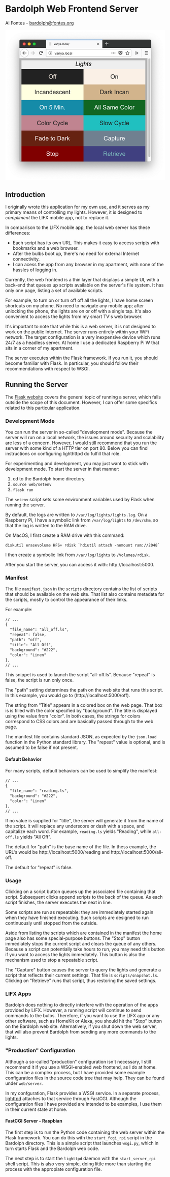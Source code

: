 # Bardolph Web Frontend Server
Al Fontes - [bardolph@fontes.org](mailto:bardolph@fontes.org)

![screenshot](web.png)
## Introduction
I originally wrote this application for my own use, and it serves
as my primary means of controlling my lights. However, it is designed to
*compliment* the LIFX mobile app, not to replace it.

In comparison to the LIFX mobile app, the local web server has these 
differences:
* Each script has its own URL. This makes it easy to access scripts with
bookmarks and a web browser.
* After the bulbs boot up, there's no need for external Internet connectivity.
* I can acess the app from any browser in my apartment, with none of the
hassles of logging in.

Currently, the web frontend is a thin layer that displays a simple
UI, with a back-end that queues up scripts available on the server's
file system. It has only one page, listing a set of available scripts. 

For example, to turn on or turn off off all the lights, I have  home screen
shortcuts on my phone. No need to navigate any mobile app; after
unlocking the phone, the lights are on or off with a single tap. It's also 
convenient to access the lights from my smart TV's web browser.

It's important to note that while this is a web server, it is not designed to
work on the public Internet. The server runs entirely within your WiFi
network. The target configuration is a very inexpensive device which
runs 24/7 as a headless server. At home I use a dedicated Raspberry Pi W
that sits in a corner of my apartment.

The server executes within the Flask framework. If you run it,
you should become familiar with Flask. In particular, you 
should follow their recommendations with respect to WSGI.

## Running the Server
The [Flask website](https://flask.palletsprojects.com) covers the general
topic of running a server, which falls outside the scope of this document. 
However, I can offer some specifics related to this particular application.

### Development Mode
You can run the server in so-called "development mode". Because the
server will run on a local network, the issues around security and
scalability are less of a concern. However, I would still recommend that
you run the server with some kind of a HTTP tier on port 80. Below you
can find instructions on configuring lighthttpd do fulfill that role.

For experimenting and development, you may just want to stick with
development mode. To start the server in that manner:
1. cd to the Bardolph home directory.
1. ``source web/setenv``
1. ``flask run``

The `setenv` script sets some environment variables used by Flask when
running the server.

By default, the logs are written to `/var/log/lights/lights.log`. On a Raspberry
Pi, I have a symbolic link from `/var/log/lights` to `/dev/shm`, so that the
log is written to the RAM drive.

On MacOS, I first create a RAM drive with this command:
```
diskutil erasevolume HFS+ rdisk `hdiutil attach -nomount ram://2048`
```
I then create a symbolic link from `/var/log/lights` to `/Volumes/rdisk`.

After you start the server, you can access it with:
http://localhost:5000.

### Manifest
The file `manifest.json` in the `scripts` directory contains the list of
scripts that should be available on the web site. That list also contains 
metadata for the scripts, mostly to control the appearance of their links. 

For example:
```
// ...
{  
  "file_name": "all_off.ls",
  "repeat": false,
  "path": "off",
  "title": "All Off",
  "background": "#222",
  "color": "Linen"
},
// ...
```
This snippet is used to launch the script "all-off.ls". Because "repeat" is
false, the script is run only once. 

The "path" setting determines the path on the web site that runs this script.
In this example, you would go to (http://localhost:5000/off).

The string from "Title" appears in a colored box on the web page. That box
is is filled with the color specified by "background". The title is displayed
using the value from "color". In both cases, the strings for colors correspond
to CSS colors and are basically passed through to the web page.

The manifest file contains standard JSON, as expected by the `json.load`
function in the Python standard library. The "repeat" value is optional,
and is assumed to be false if not present.

#### Default Behavior
For many scripts, default behaviors can be used to simplify the manifest:

```
// ...
{  
  "file_name": "reading.ls",
  "background": "#222",
  "color": "Linen"
},
// ...
```
If no value is supplied for "title", the server will generate it from the
name of the script. It will replace any underscore or dash with a space, and
capitalize each word. For example, `reading.ls` yields "Reading", 
while `all-off.ls` yields "All Off".

The default for "path" is the base name of the file. In thess example, the URL's
would be http://localhost:5000/reading and http://localhost:5000/all-off.

The default for "repeat" is false.

### Usage
Clicking on a script button queues up the associated file containing that
script. Subsequent clicks append scripts to the back of the queue. As each
script finishes, the server executes the next in line.

Some scripts are run as repeatable: they are immediately started again when 
they have finished executing. Such scripts are designed to run continuously 
until stopped from the outside.

Aside from listing the scripts which are contained in the manifest the home page
also has some special-purpose buttons. The "Stop" button immediately stops 
the current script and clears the queue of
any others. Because a script can potentially take hours to run, you may need
this button if you want to access the lights immediately. This button is also
the mechanism used to stop a repeatable script.

The "Capture" button causes the server to query the lights and generate
a script that reflects their current settings. That file is
`scripts/snapshot.ls`. Clicking on "Retrieve" runs that script, thus restoring
the saved settings.

### LIFX Apps
Bardolph does nothing to directly interfere with the operation of the apps provided
by LIFX. However, a running script will continue to send commands to the bulbs.
Therefore, if you want to use the LIFX app or any other software, such as HomeKit
or Alexa, you should hit the "Stop" button on the Bardolph web site. Alternatively,
if you shut down the web server, that will also prevent Bardolph from sending any
more commands to the lights.

### "Production" Configuration
Although a so-called "production" configuration isn't necessary, I still recommend
it if you use a WSGI-enabled web frontend, as I do at home. This can be a complex
process, but I have provided some example configuration files in the source code
tree that may help. They can be found under `web/server`.

In my confguration, Flask provides a WSGI service. In a separate process,
[lighttpd]([https://https://www.lighttpd.net) attaches to that service through
FastCGI. Although the configuration files I have provided are intended to be
examples, I use them in their current state at home.

#### FastCGI Server - Raspbian
The first step is to run the Python code containing the web server within the
Flask framework. You can do this with the `start_fcgi_rpi` script in the
Bardolph directory. This is a simple script that launches `wsgi.py`, which in
turn starts Flask and the Bardolph web code.

The next step is to start the `lighttpd` daemon with the `start_server_rpi`
shell script. This is also very simple, doing little more than starting the process
with the appropiate configuration file.
